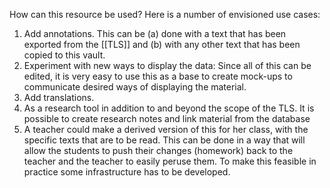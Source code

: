 How can this resource be used? Here is a number of envisioned use cases:
1. Add annotations.  This can be (a) done with a text that has been exported from the [[TLS]] and (b) with any other text that has been copied to this vault. 
2. Experiment with new ways to display the data: Since all of this can be edited, it is very easy to use this as a base to create mock-ups to communicate desired ways of displaying the material.  
3. Add translations.
4. As a research tool in addition to and beyond the scope of the TLS. It is possible to create research notes and link material from the database
5. A teacher could make a derived version of this for her class, with the specific texts that are to be read.  This can be done in a way that will allow the students to push their changes (homework) back to the teacher and the teacher to easily peruse them.  To make this feasible in practice some infrastructure has to be developed.